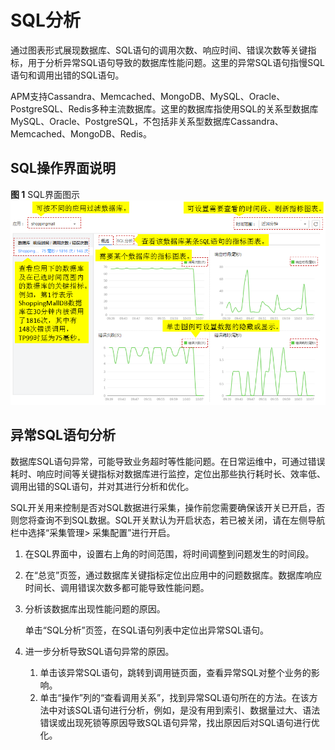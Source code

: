# SQL分析<a name="aom_02_0065"></a>

通过图表形式展现数据库、SQL语句的调用次数、响应时间、错误次数等关键指标，用于分析异常SQL语句导致的数据库性能问题。这里的异常SQL语句指慢SQL语句和调用出错的SQL语句。

APM支持Cassandra、Memcached、MongoDB、MySQL、Oracle、PostgreSQL、Redis多种主流数据库。这里的数据库指使用SQL的关系型数据库MySQL、Oracle、PostgreSQL，不包括非关系型数据库Cassandra、Memcached、MongoDB、Redis。

## SQL操作界面说明<a name="zh-cn_topic_0127229098_zh-cn_topic_0106194748_section15655201092217"></a>

**图 1**  SQL界面图示<a name="zh-cn_topic_0127229098_fig6562172719215"></a>  
![](figures/SQL界面图示.png "SQL界面图示")

## 异常SQL语句分析<a name="zh-cn_topic_0127229098_zh-cn_topic_0106194748_section8462182815270"></a>

数据库SQL语句异常，可能导致业务超时等性能问题。在日常运维中，可通过错误耗时、响应时间等关键指标对数据库进行监控，定位出那些执行耗时长、效率低、调用出错的SQL语句，并对其进行分析和优化。

SQL开关用来控制是否对SQL数据进行采集，操作前您需要确保该开关已开启，否则您将查询不到SQL数据。SQL开关默认为开启状态，若已被关闭，请在左侧导航栏中选择“采集管理\> 采集配置”进行开启。

1.  在SQL界面中，设置右上角的时间范围，将时间调整到问题发生的时间段。
2.  在“总览”页签，通过数据库关键指标定位出应用中的问题数据库。数据库响应时间长、调用错误次数多都可能导致性能问题。
3.  分析该数据库出现性能问题的原因。

    单击“SQL分析”页签，在SQL语句列表中定位出异常SQL语句。

4.  进一步分析导致SQL语句异常的原因。
    1.  单击该异常SQL语句，跳转到调用链页面，查看异常SQL对整个业务的影响。
    2.  单击“操作”列的“查看调用关系”，找到异常SQL语句所在的方法。在该方法中对该SQL语句进行分析，例如，是没有用到索引、数据量过大、语法错误或出现死锁等原因导致SQL语句异常，找出原因后对SQL语句进行优化。


